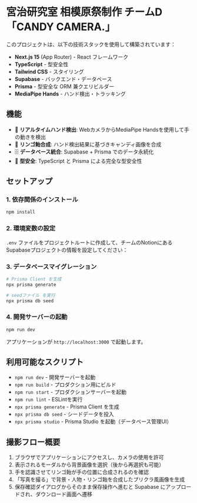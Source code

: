 # 宮治研究室 相模原祭制作 チームD 「CANDY CAMERA.」

このプロジェクトは、以下の技術スタックを使用して構築されています：

- **Next.js 15** (App Router) - React フレームワーク
- **TypeScript** - 型安全性
- **Tailwind CSS** - スタイリング
- **Supabase** - バックエンド・データベース
- **Prisma** - 型安全な ORM 兼クエリビルダー
- **MediaPipe Hands** - ハンド検出・トラッキング

## 機能

- 📱 **リアルタイムハンド検出**: WebカメラからMediaPipe Handsを使用して手の動きを検出
- 🍭 **リンゴ飴合成**: ハンド検出結果に基づきキャンディ画像を合成
- 🗄️ **データベース統合**: Supabase + Prisma でのデータ永続化
- 🎯 **型安全**: TypeScript と Prisma による完全な型安全性

## セットアップ

### 1. 依存関係のインストール

```bash
npm install
```

### 2. 環境変数の設定

`.env` ファイルをプロジェクトルートに作成して、チームのNotionにあるSupabaseプロジェクトの情報を設定してください：

### 3. データベースマイグレーション

```bash
# Prisma Client を生成
npx prisma generate

# seedファイル を実行
npx prisma db seed
```

### 4. 開発サーバーの起動

```bash
npm run dev
```

アプリケーションが `http://localhost:3000` で起動します。

## 利用可能なスクリプト

- `npm run dev` - 開発サーバーを起動
- `npm run build` - プロダクション用にビルド
- `npm run start` - プロダクションサーバーを起動
- `npm run lint` - ESLintを実行
- `npx prisma generate` - Prisma Client を生成
- `npx prisma db seed` - シードデータを投入
- `npx prisma studio` - Prisma Studio を起動（データベース管理UI）

## 撮影フロー概要

1. ブラウザでアプリケーションにアクセスし、カメラの使用を許可
2. 表示されるモーダルから背景画像を選択（後から再選択も可能）
3. 手を認識させてリンゴ飴が手の位置に合成されるのを確認
4. 「写真を撮る」で背景・人物・リンゴ飴を合成したプリクラ風画像を生成
5. 保存確認ダイアログからそのまま保存操作へ進むと Supabase にアップロードされ、ダウンロード画面へ遷移
